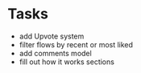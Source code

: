 # Tasks

- add Upvote system
- filter flows by recent or most liked
- add comments model
- fill out how it works sections
